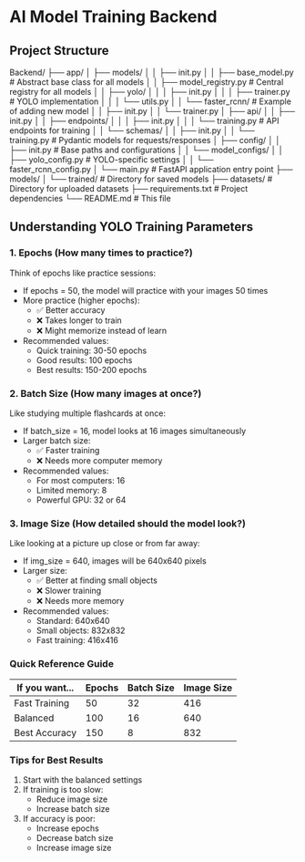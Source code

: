 # AI Model Training Backend

## Project Structure
Backend/
├── app/
│ ├── models/
│ │ ├── init.py
│ │ ├── base_model.py # Abstract base class for all models
│ │ ├── model_registry.py # Central registry for all models
│ │ ├── yolo/
│ │ │ ├── init.py
│ │ │ ├── trainer.py # YOLO implementation
│ │ │ └── utils.py
│ │ └── faster_rcnn/ # Example of adding new model
│ │ ├── init.py
│ │ └── trainer.py
│ ├── api/
│ │ ├── init.py
│ │ ├── endpoints/
│ │ │ ├── init.py
│ │ │ └── training.py # API endpoints for training
│ │ └── schemas/
│ │ ├── init.py
│ │ └── training.py # Pydantic models for requests/responses
│ ├── config/
│ │ ├── init.py # Base paths and configurations
│ │ └── model_configs/
│ │ ├── yolo_config.py # YOLO-specific settings
│ │ └── faster_rcnn_config.py
│ └── main.py # FastAPI application entry point
├── models/
│ └── trained/ # Directory for saved models
├── datasets/ # Directory for uploaded datasets
├── requirements.txt # Project dependencies
└── README.md # This file

## Understanding YOLO Training Parameters

### 1. Epochs (How many times to practice?)
Think of epochs like practice sessions:
- If epochs = 50, the model will practice with your images 50 times
- More practice (higher epochs):
  - ✅ Better accuracy
  - ❌ Takes longer to train
  - ❌ Might memorize instead of learn
- Recommended values:
  - Quick training: 30-50 epochs
  - Good results: 100 epochs
  - Best results: 150-200 epochs

### 2. Batch Size (How many images at once?)
Like studying multiple flashcards at once:
- If batch_size = 16, model looks at 16 images simultaneously
- Larger batch size:
  - ✅ Faster training
  - ❌ Needs more computer memory
- Recommended values:
  - For most computers: 16
  - Limited memory: 8
  - Powerful GPU: 32 or 64

### 3. Image Size (How detailed should the model look?)
Like looking at a picture up close or from far away:
- If img_size = 640, images will be 640x640 pixels
- Larger size:
  - ✅ Better at finding small objects
  - ❌ Slower training
  - ❌ Needs more memory
- Recommended values:
  - Standard: 640x640
  - Small objects: 832x832
  - Fast training: 416x416

### Quick Reference Guide

| If you want... | Epochs | Batch Size | Image Size |
|----------------|--------|------------|------------|
| Fast Training  | 50     | 32         | 416        |
| Balanced      | 100    | 16         | 640        |
| Best Accuracy | 150    | 8          | 832        |

### Tips for Best Results
1. Start with the balanced settings
2. If training is too slow:
   - Reduce image size
   - Increase batch size
3. If accuracy is poor:
   - Increase epochs
   - Decrease batch size
   - Increase image size
